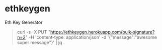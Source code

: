 # ethkeygen

Eth Key Generator

> curl -s -X PUT "https://ethkeygen.herokuapp.com/bulk-signature?n=2" -H 'content-type: application/json' -d '{"message":"awesome super message"}' | jq .
